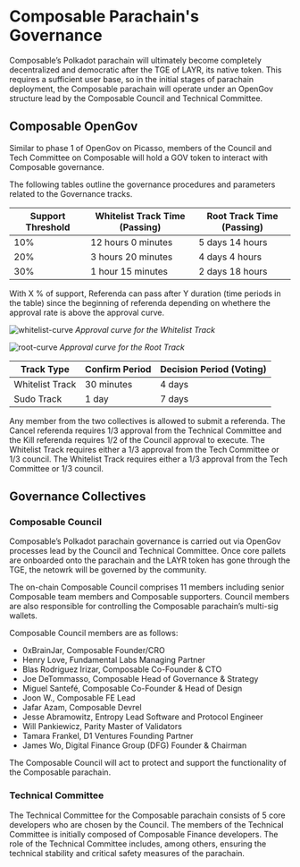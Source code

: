 # Composable Parachain's Governance

Composable’s Polkadot parachain will ultimately become completely decentralized and democratic after the TGE of LAYR, its native token. This requires a sufficient user base, so in the initial stages of parachain deployment, the Composable parachain will operate under an OpenGov structure lead by the Composable Council and Technical Committee. 

## Composable OpenGov

Similar to phase 1 of OpenGov on Picasso, members of the Council and Tech Committee on Composable will hold a GOV token to interact with Composable governance.

The following tables outline the governance procedures and parameters related to the Governance tracks.

| Support Threshold | Whitelist Track Time (Passing) | Root Track Time (Passing) |
|-------------------|--------------------------|----------------------|
| 10%               | 12 hours 0 minutes       | 5 days 14 hours      |
| 20%               | 3 hours 20 minutes       | 4 days 4 hours       |
| 30%               | 1 hour 15 minutes        | 2 days 18 hours      |

With X % of support, Referenda can pass after Y duration (time periods in the table) since the beginning of referenda depending on whethere the approval rate is above the approval curve.

![whitelist-curve](../whitelist-track.png)
*Approval curve for the Whitelist Track*

![root-curve](../root-track.png)
*Approval curve for the Root Track*


| Track Type            | Confirm Period    | Decision Period (Voting) |
|-----------------------|-------------------|--------------------------|
| Whitelist Track       | 30 minutes        | 4 days                   |
| Sudo Track            | 1 day             | 7 days                   |


Any member from the two collectives is allowed to submit a referenda. The Cancel referenda requires 1/3 approval from the Technical Committee and the Kill referenda requires 1/2 of the Council approval to execute. The Whitelist Track requires either a 1/3 approval from the Tech Committee or 1/3 council. The Whitelist Track requires either a 1/3 approval from the Tech Committee or 1/3 council.

## Governance Collectives
### Composable Council

Composable’s Polkadot parachain governance is carried out via OpenGov processes lead by the Council and Technical Committee. Once core pallets are onboarded onto the parachain and the LAYR token has gone through the TGE, the netowrk will be governed by the community. 

The on-chain Composable Council comprises 11 members including senior Composable team members and Composable supporters. Council members are also responsible for controlling the Composable parachain’s multi-sig wallets.

Composable Council members are as follows:
- 0xBrainJar, Composable Founder/CRO
- Henry Love, Fundamental Labs Managing Partner
- Blas Rodriguez Irizar, Composable Co-Founder & CTO
- Joe DeTommasso, Composable Head of Governance & Strategy
- Miguel Santefé, Composable Co-Founder & Head of Design
- Joon W., Composable FE Lead
- Jafar Azam, Composable Devrel
- Jesse Abramowitz, Entropy Lead Software and Protocol Engineer
- Will Pankiewicz, Parity Master of Validators
- Tamara Frankel, D1 Ventures Founding Partner
- James Wo, Digital Finance Group (DFG) Founder & Chairman

The Composable Council will act to protect and support the functionality of the Composable parachain. 

### Technical Committee

The Technical Committee for the Composable parachain consists of 5 core developers who are chosen by the Council. The members of the Technical Committee is initially composed of Composable Finance developers. The role of the Technical Committee includes, among others, ensuring the technical stability and critical safety measures of the parachain. 